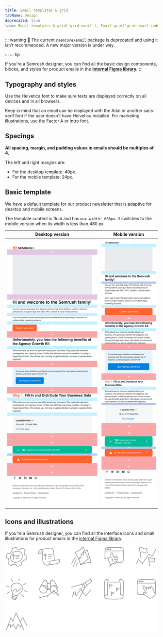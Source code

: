 ```yaml
---
title: Email templates & grid
tabName: Design
deprecated: true
tabs: Email templates & grid('grid-email'), Email grid('grid-email-code'), Readme('grid-email-readme'), Changelog('grid-email-changelog')
---
```


::: warning
:rotating_light: The current `@semcore/email` package is deprecated and using it isn’t recommended. A new major version is under way.

:::
::: tip

If you're a Semrush designer, you can find all the basic design components, blocks, and styles for product emails in the **[internal Figma library](https://www.figma.com/file/uBxKSTlXSEDiKvFp6txzrr/NEW-%E2%80%A2-Product-emails?node-id=1%3A164).**
:::

## Typography and styles

Use the Helvetica font to make sure texts are displayed correctly on all devices and in all browsers.

Keep in mind that an email can be displayed with the Arial or another sans-serif font if the user doesn't have Helvetica installed.
For marketing illustrations, use the Factor A or Intro font.

## Spacings

**All spacing, margin, and padding values in emails should be multiples of 4.**

The left and right margins are:

- For the desktop template: 40px.
- For the mobile template: 24px.

## Basic template

We have a default template for our product newsletter that is adaptive for desktop and mobile screens.

The template content is fluid and has `max-width: 680px`. It switches to the mobile version when its width is less than 480 px.

| Desktop version                          | Mobile version                         |
| ---------------------------------------- | -------------------------------------- |
| ![desktop mail](static/desktop-mail.png) | ![mobile mail](static/mobile-mail.png) |

## Icons and illustrations

If you're a Semrush designer, you can find all the interface icons and small illustrations for product emails in the [internal Figma library](https://www.figma.com/file/uBxKSTlXSEDiKvFp6txzrr/NEW-%E2%80%A2-Product-emails?node-id=456%3A8265).

![icons](static/icons.png)

